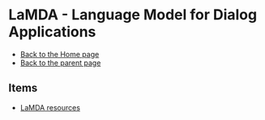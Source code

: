 # LaMDA - Language Model for Dialog Applications

- [Back to the Home page](../../README.md)
- [Back to the parent page](../README.md)

## Items
- [LaMDA resources](LaMDA%20resources.md)
